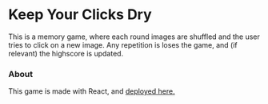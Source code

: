 # Keep Your Clicks Dry #
This is a memory game, where each round images are shuffled and the user tries to click on a new image. Any repetition is loses the game, and (if relevant) the highscore is updated.

### About ###
This game is made with React, and [deployed here.]()
